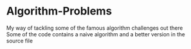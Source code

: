 # Algorithm-Problems
My way of tackling some of the famous algorithm challenges out there 
Some of the code contains a naive algorithm and a better version in the source file
